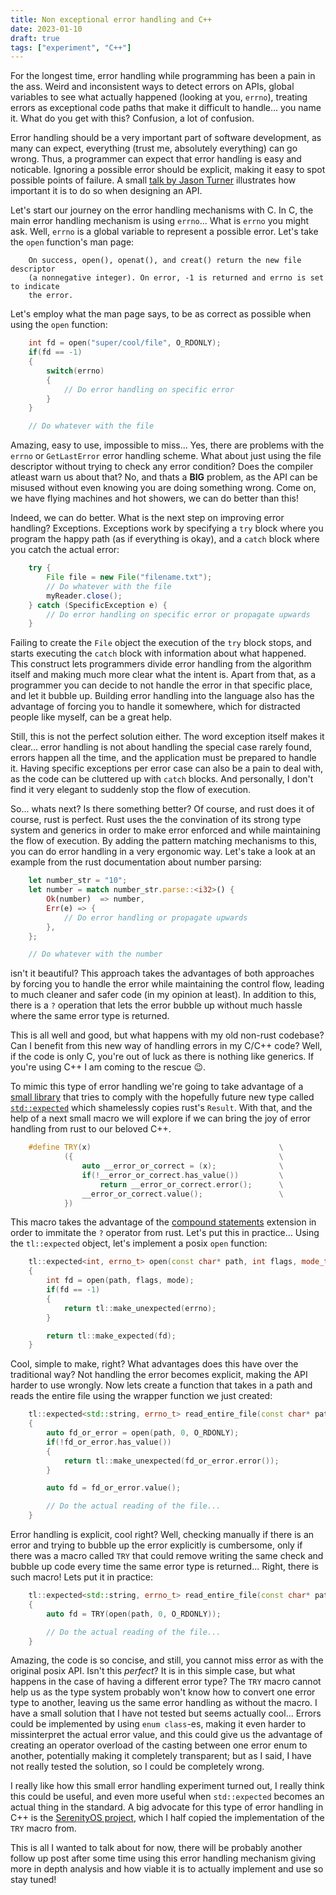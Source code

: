 ```yaml
---
title: Non exceptional error handling and C++
date: 2023-01-10
draft: true
tags: ["experiment", "C++"]
---
```


For the longest time, error handling while programming has been a pain in the ass. Weird and inconsistent ways to detect errors on APIs, global variables to see what actually happened (looking at you, `errno`), treating errors as exceptional code paths that make it difficult to handle... you name it. What do you get with this? Confusion, a lot of confusion.

Error handling should be a very important part of software development, as many can expect, everything (trust me, absolutely everything) can go wrong. Thus, a programmer can expect that error handling is easy and noticable. Ignoring a possible error should be explicit, making it easy to spot possible points of failure. A small [talk by Jason Turner](https://www.youtube.com/watch?v=zL-vn_pGGgY) illustrates how important it is to do so when designing an API.

Let's start our journey on the error handling mechanisms with C. In C, the main error handling mechanism is using `errno`... What is `errno` you might ask. Well, `errno` is a global variable to represent a possible error. Let's take the `open` function's man page:

```
    On success, open(), openat(), and creat() return the new file descriptor 
    (a nonnegative integer). On error, -1 is returned and errno is set to indicate 
    the error.
```

Let's employ what the man page says, to be as correct as possible when using the `open` function:

```C++
    int fd = open("super/cool/file", O_RDONLY);
    if(fd == -1)
    {
        switch(errno)
        {
            // Do error handling on specific error           
        }
    }

    // Do whatever with the file
```

Amazing, easy to use, impossible to miss... Yes, there are problems with the `errno` or `GetLastError` error handling scheme. What about just using the file descriptor without trying to check any error condition? Does the compiler atleast warn us about that? No, and thats a **BIG** problem, as the API can be misused without even knowing you are doing something wrong. Come on, we have flying machines and hot showers, we can do better than this!

Indeed, we can do better. What is the next step on improving error handling? Exceptions. Exceptions work by specifying a `try` block where you program the happy path (as if everything is okay), and a `catch` block where you catch the actual error:

```java
    try {
        File file = new File("filename.txt");
        // Do whatever with the file
        myReader.close();
    } catch (SpecificException e) {
        // Do error handling on specific error or propagate upwards
    }
```

Failing to create the `File` object the execution of the `try` block stops, and starts executing the `catch` block with information about what happened. This construct lets programmers divide error handling from the algorithm itself and making much more clear what the intent is. Apart from that, as a programmer you can decide to not handle the error in that specific place, and let it bubble up. Building error handling into the language also has the advantage of forcing you to handle it somewhere, which for distracted people like myself, can be a great help.

Still, this is not the perfect solution either. The word exception itself makes it clear... error handling is not about handling the special case rarely found, errors happen all the time, and the application must be prepared to handle it. Having specific exceptions per error case can also be a pain to deal with, as the code can be cluttered up with `catch` blocks. And personally, I don't find it very elegant to suddenly stop the flow of execution.

So... whats next? Is there something better? Of course, and rust does it of course, rust is perfect. Rust uses the the convination of its strong type system and generics in order to make error enforced and while maintaining the flow of execution. By adding the pattern matching mechanisms to this, you can do error handling in a very ergonomic way. Let's take a look at an example from the rust documentation about number parsing:

```rust
    let number_str = "10";
    let number = match number_str.parse::<i32>() {
        Ok(number)  => number,
        Err(e) => {
            // Do error handling or propagate upwards
        },
    };

    // Do whatever with the number
```

isn't it beautiful? This approach takes the advantages of both approaches by forcing you to handle the error while maintaining the control flow, leading to much cleaner and safer code (in my opinion at least). In addition to this, there is a `?` operation that lets the error bubble up without much hassle where the same error type is returned.

This is all well and good, but what happens with my old non-rust codebase? Can I benefit from this new way of handling errors in my C/C++ code? Well, if the code is only C, you're out of luck as there is nothing like generics. If you're using C++ I am coming to the rescue 😉.

To mimic this type of error handling we're going to take advantage of a [small library](https://github.com/TartanLlama/expected/) that tries to comply with the hopefully future new type called [`std::expected`](https://www.open-std.org/jtc1/sc22/wg21/docs/papers/2017/p0323r3.pdf) which shamelessly copies rust's `Result`. With that, and the help of a next small macro we will explore if we can bring the joy of error handling from rust to our beloved C++.

```C++
    #define TRY(x)                                          \
            ({                                              \
                auto __error_or_correct = (x);              \
                if(!__error_or_correct.has_value())         \
                    return __error_or_correct.error();      \
                __error_or_correct.value();                 \
            })
```

This macro takes the advantage of the [compound statements](https://gcc.gnu.org/onlinedocs/gcc-8.1.0/gcc/Statement-Exprs.html#Statement-Exprs) extension in order to immitate the `?` operator from rust. Let's put this in practice... Using the `tl::expected` object, let's implement a posix `open` function:

```C++
    tl::expected<int, errno_t> open(const char* path, int flags, mode_t mode)
    {
        int fd = open(path, flags, mode);
        if(fd == -1)
        {
            return tl::make_unexpected(errno);
        }

        return tl::make_expected(fd);
    }
```

Cool, simple to make, right? What advantages does this have over the traditional way? Not handling the error becomes explicit, making the API harder to use wrongly. Now lets create a function that takes in a path and reads the entire file using the wrapper function we just created:

```C++
    tl::expected<std::string, errno_t> read_entire_file(const char* path)
    {
        auto fd_or_error = open(path, 0, O_RDONLY);
        if(!fd_or_error.has_value())
        {
            return tl::make_unexpected(fd_or_error.error());
        }

        auto fd = fd_or_error.value();

        // Do the actual reading of the file...
    }
```

Error handling is explicit, cool right? Well, checking manually if there is an error and trying to bubble up the error explicitly is cumbersome, only if there was a macro called `TRY` that could remove writing the same check and bubble up code every time the same error type is returned... Right, there is such macro! Lets put it in practice:

```C++
    tl::expected<std::string, errno_t> read_entire_file(const char* path)
    {
        auto fd = TRY(open(path, 0, O_RDONLY));

        // Do the actual reading of the file...
    }
```

Amazing, the code is so concise, and still, you cannot miss error as with the original posix API. Isn't this *perfect*? It is in this simple case, but what happens in the case of having a different error type? The `TRY` macro cannot help us as the type system probably won't know how to convert one error type to another, leaving us the same error handling as without the macro. I have a small solution that I have not tested but seems actually cool... Errors could be implemented by using `enum class`-es, making it even harder to missinterpret the actual error value, and this could give us the advantage of creating an operator overload of the casting between one error enum to another, potentially making it completely transparent; but as I said, I have not really tested the solution, so I could be completely wrong.

I really like how this small error handling experiment turned out, I really think this could be useful, and even more useful when `std::expected` becomes an actual thing in the standard. A big advocate for this type of error handling in C++ is the [SerenityOS project](https://serenityos.org/), which I half copied the implementation of the `TRY` macro from. 

This is all I wanted to talk about for now, there will be probably another follow up post after some time using this error handling mechanism giving more in depth analysis and how viable it is to actually implement and use so stay tuned!